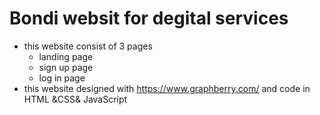 # Bondi websit for degital services
- this website consist of 3 pages 
  -  landing page
  -  sign up page
  -  log in page
- this website designed with https://www.graphberry.com/ and code in HTML &CSS& JavaScript
